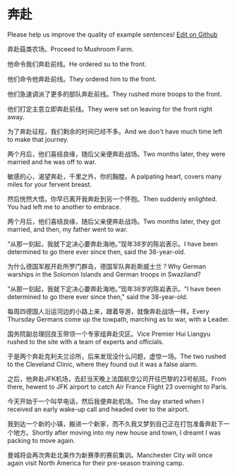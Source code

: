 # 奔赴

Please help us improve the quality of example sentences! [Edit on Github](https://github.com/jiyushe/jiyu-example-sentence-source/blob/main/chinese/benfu.md)

<p><span class="chinese">奔赴菇类农场。</span><span class="english">Proceed to Mushroom Farm.</span></p>

<p><span class="chinese">他命令我们奔赴前线。</span><span class="english">He ordered su to the front.</span></p>

<p><span class="chinese">他们命令他奔赴前线。</span><span class="english">They ordered him to the front.</span></p>

<p><span class="chinese">他们急速调派了更多的部队奔赴前线。</span><span class="english">They rushed more troops to the front.</span></p>

<p><span class="chinese">他们打定主意立即奔赴前线。</span><span class="english">They were set on leaving for the front right away.</span></p>

<p><span class="chinese">为了奔赴征程，我们剩余的时间已经不多。</span><span class="english">And we don't have much time left to make that journey.</span></p>

<p><span class="chinese">两个月后，他们喜结良缘，随后父亲便奔赴战场。</span><span class="english">Two months later, they were married and he was off to war.</span></p>

<p><span class="chinese">敏感的心，渴望奔赴，千里之外，你的胸膛。</span><span class="english">A palpating heart, covers many miles for your fervent breast.</span></p>

<p><span class="chinese">然后恍然大悟。你早已离开我奔赴到另一个怀抱。</span><span class="english">Then suddenly enlighted. You had left me to another to embrace.</span></p>

<p><span class="chinese">两个月后，他们喜结良缘，随后父亲便奔赴战场。</span><span class="english">Two months later, they got married, and then, my father went to war.</span></p>

<p><span class="chinese">“从那一刻起，我就下定决心要奔赴海地。”现年38岁的陈岩表示。</span><span class="english">I have been determined to go there ever since then, said the 38-year-old.</span></p>

<p><span class="chinese">为什么德国军舰开赴所罗门群岛，德国军队奔赴斯威士兰？</span><span class="english">Why German warships in the Solomon Islands and German troops in Swaziland?</span></p>

<p><span class="chinese">“从那一刻起，我就下定决心要奔赴海地。”现年38岁的陈岩表示。</span><span class="english">"I have been determined to go there ever since then," said the 38-year-old.</span></p>

<p><span class="chinese">每周四德国人沿运河边的小路上来，跟着导游，就像奔赴战场一样。</span><span class="english">Every Thursday Germans come up the towpath, marching as to war, with a Leader.</span></p>

<p><span class="chinese">国务院副总理回良玉带领一个专家组奔赴灾区。</span><span class="english">Vice Premier Hui Liangyu rushed to the site with a team of experts and officials.</span></p>

<p><span class="chinese">于是两个奔赴克利夫兰诊所，后来发现没什么问题，虚惊一场。</span><span class="english">The two rushed to the Cleveland Clinic, where they found out it was a false alarm.</span></p>

<p><span class="chinese">之后，他奔赴JFK机场，去赶当天晚上法国航空公司开往巴黎的23号航班。</span><span class="english">From there, hewent to JFK airport to catch Air France Flight 23 overnight to Paris.</span></p>

<p><span class="chinese">今天开始于一个叫早电话，然后我便奔赴机场。</span><span class="english">The day started when I received an early wake-up call and headed over to the airport.</span></p>

<p><span class="chinese">我到达一个新的小镇，搬进一个新家，而不久我又梦到自己正在打包准备奔赴下一个地方。</span><span class="english">Shortly after moving into my new house and town, I dreamt I was packing to move again.</span></p>

<p><span class="chinese">曼城将会再次奔赴北美作为新赛季的赛前集训。</span><span class="english">Manchester City will once again visit North America for their pre-season training camp.</span></p>

